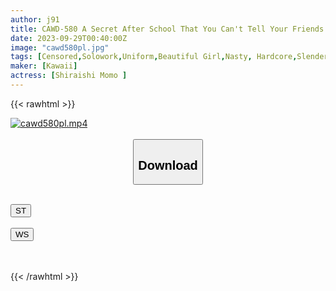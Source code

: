 ```yaml
---
author: j91
title: CAWD-580 A Secret After School That You Can't Tell Your Friends About. Momo Shiraishi Has Dangerous Obscene Sex With A Perverted Old Man Who Is Filled With Greed In A Dark Sex Room.
date: 2023-09-29T00:40:00Z
image: "cawd580pl.jpg"
tags: [Censored,Solowork,Uniform,Beautiful Girl,Nasty, Hardcore,Slender	]
maker: [Kawaii]
actress: [Shiraishi Momo ]
---
```



{{< rawhtml >}}

<div class="video" data-videoid="RQKbXX2XwjHx0x">
    <a href="javascript:;">
        <img src="https://my.j91.asia/posts/cawd580pl/cawd580pl.jpg" width="WIDTH" height="HEIGHT" alt="cawd580pl.mp4" loading="lazy">
    </a>
</div>

<script type="text/javascript" src="https://j91.asia/asset/on-demand-st.js"></script>

<br>
  <link rel="stylesheet" href="https://j91.asia/asset/bs5.css">
  
  <center>
  <button class="btn btn-primary" type="button" data-bs-toggle="collapse" data-bs-target=".multi-collapse" aria-expanded="false" aria-controls="multiCollapseExample1 multiCollapseExample2"><h2>Download</h2></button></center>
</p>
<div class="row">
  <div class="col">
    <div class="collapse multi-collapse" id="multiCollapseExample1">
      <div class="card card-body">
	      	      <br>
<div class="buttons">  
<a href="https://streamtape.to/v/RQKbXX2XwjHx0x"><button class="btn-hover color-3"><i class="fa fa-download"></i> ST</button></a></div>
    </div>
  </div>
</div>
  <div class="col">
    <div class="collapse multi-collapse" id="multiCollapseExample2">
      <div class="card card-body">
	      <br>
<div class="buttons">
    <a href="https://wolfstream.tv/78jryj2zbygr"><button class="btn-hover color-9"><i class="fa fa-download"></i> WS</button></a></div>
<br><br>
      </div>
    </div>
  </div>
</div>

{{< /rawhtml >}}
